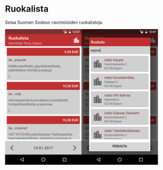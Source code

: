 Ruokalista
==========

Selaa Suomen Sodexo-ravintoloiden ruokalistoja.

![ScreenShot](/screenshots/ss.png)
